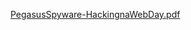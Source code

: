 [PegasusSpyware-HackingnaWebDay.pdf](https://github.com/wh0isdxk/MobileSecurity/files/12373380/PegasusSpyware-HackingnaWebDay.pdf)
